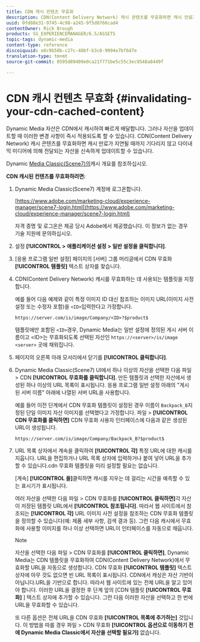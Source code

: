 ```yaml
---
title: CDN 캐시 컨텐츠 무효화
description: CDN(Content Delivery Network) 캐시 콘텐츠를 무효화하면 캐시 만료가 지연될 때까지 기다리지 않고 다이내믹 미디어에 의해 전달되는 자산을 신속하게 업데이트할 수 있습니다.
uuid: 0fd88e31-9745-4c98-a245-9f5d0766cad4
contentOwner: Rick Brough
products: SG_EXPERIENCEMANAGER/6.5/ASSETS
topic-tags: dynamic-media
content-type: reference
discoiquuid: e6c9b50b-c27c-48bf-b3c0-9994e7bf6d7e
translation-type: tm+mt
source-git-commit: 0595d89409e0ca21f771be5c55c3ec9548a8449f

---
```



# CDN 캐시 컨텐츠 무효화 {#invalidating-your-cdn-cached-content}

Dynamic Media 자산은 CDN에서 캐시하여 빠르게 배달합니다. 그러나 자산을 업데이트할 때 이러한 변경 사항이 즉시 적용되도록 할 수 있습니다. CDN(Content Delivery Network) 캐시 콘텐츠를 무효화하면 캐시 만료가 지연될 때까지 기다리지 않고 다이내믹 미디어에 의해 전달되는 자산을 신속하게 업데이트할 수 있습니다.

Dynamic [Media Classic(Scene7)의](https://helpx.adobe.com/experience-manager/scene7/kb/base/caching-questions/scene7-caching-overview.html)캐시 개요를 참조하십시오.

**CDN 캐시된 컨텐츠를 무효화하려면:**

1. Dynamic Media Classic(Scene7) 계정에 로그온합니다.

   [https://www.adobe.com/marketing-cloud/experience-manager/scene7-login.html](https://www.adobe.com/marketing-cloud/experience-manager/scene7-login.html)

   자격 증명 및 로그온은 제공 당시 Adobe에서 제공했습니다. 이 정보가 없는 경우 기술 지원에 문의하십시오.

1. 설정 **[!UICONTROL > 애플리케이션 설정 > 일반 설정을 클릭합니다]**.
1. [응용 프로그램 일반 설정] 페이지의 [서버] 그룹 머리글에서 CDN 무효화 **[!UICONTROL 템플릿]** 텍스트 상자를 찾습니다.

1. CDN(Content Delivery Network) 캐시를 무효화하는 데 사용되는 템플릿을 지정합니다.

   예를 들어 다음 예제와 같이 특정 이미지 ID 대신 참조하는 이미지 URL(이미지 사전 설정 또는 수정자 포함)을 `<ID>`입력한다고 가정합니다.

   `https://server.com/is/image/Company/<ID>?$product$`

   템플릿에만 포함된 `<ID>`경우, Dynamic Media는 일반 설정에 정의된 게시 서버 이름이고 &lt;ID>는 무효화되도록 선택된 자산인 `https://<server>/is/image` `<server>` 곳에 채워집니다.

1. 페이지의 오른쪽 아래 모서리에서 닫기를 **[!UICONTROL 클릭합니다]**.
1. Dynamic Media Classic(Scene7) UI에서 하나 이상의 자산을 선택한 다음 파일 > CDN **[!UICONTROL 무효화를 클릭합니다]**. 만든 템플릿과 선택한 자산에서 생성된 하나 이상의 URL 목록이 표시됩니다. 응용 프로그램 일반 설정 아래의 &quot;게시된 서버 이름&quot; 아래에 나열된 서버 URL을 사용합니다.

   예를 들어 이전 단계에서 CDN 무효화 템플릿이 설정된 경우 이름이 `Backpack_B`지정된 단일 이미지 자산 이미지를 선택했다고 가정합니다. 파일 > **[!UICONTROL CDN 무효화를 클릭하면]** CDN 무효화 사용자 인터페이스에 다음과 같은 생성된 URL이 생성됩니다.

   `https://server.com/is/image/Company/Backpack_B?$product$`

1. URL 목록 상자에서 계속을 클릭하여 **[!UICONTROL 각]** 특정 URL에 대한 캐시를 지웁니다. URL을 편집하거나 URL 목록 상자에 입력하거나 붙여 넣어 URL을 추가할 수 있습니다.cdn 무효화 템플릿을 미리 설정할 필요는 없습니다.

   [계속] **[!UICONTROL 을]**&#x200B;클릭하면 캐시를 지우는 데 걸리는 시간을 예측할 수 있는 표시기가 표시됩니다.

   여러 자산을 선택한 다음 파일 > CDN 무효화를 **[!UICONTROL 클릭하면]**&#x200B;각 자산이 저장된 템플릿 URL에서 **[!UICONTROL 참조됩니다]**. 따라서 웹 사이트에서 참조되는 **[!UICONTROL 각]** URL 이미지 사전 설정을 참조하는 CDN 무효화 템플릿을 정의할 수 있습니다(예: 제품 세부 사항, 검색 결과 등). 그런 다음 캐시에서 무효화에 사용할 이미지를 하나 이상 선택하면 URL이 인터페이스를 자동으로 채웁니다.

   >[!NOTE]
   >
   >자산을 선택한 다음 파일 > CDN 무효화를 **[!UICONTROL 클릭하면]**, Dynamic Media는 CDN 템플릿을 무효화하여 CDN(Content Delivery Network)에서 무효화할 URL을 자동으로 생성합니다. CDN 무효화 **[!UICONTROL 템플릿]** 텍스트 상자에 아무 것도 없으면 빈 URL 목록이 표시됩니다. CDN에서 캐싱은 자산 기반이 아닙니다.URL을 기반으로 합니다. 따라서 웹 사이트에 있는 전체 URL을 알고 있어야 합니다. 이러한 URL을 결정한 후 단계 앞의 [CDN 템플릿 **[!UICONTROL 무효화]** ] 텍스트 상자에 추가할 수 있습니다. 그런 다음 이러한 자산을 선택하고 한 번에 URL을 무효화할 수 있습니다.
   >
   >또 다른 옵션은 전체 URL을 CDN 무효화 **[!UICONTROL 목록에 추가하는]** 것입니다. 이 방법을 따를 경우 파일 > CDN 무효화 **[!UICONTROL 옵션으로 이동하기 전에 Dynamic Media Classic에서 자산을 선택할 필요가]** 없습니다.

